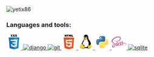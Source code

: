 <p align="left"> <img src="https://komarev.com/ghpvc/?username=yetix86&label=Profile%20views&color=0e75b6&style=flat" alt="yetix86" /> </p>

<p align="left">
</p>

<h3 align="left">Languages and tools:</h3>
<p align="left"> <a href="https://www.w3schools.com/" target="_blank" rel="noreferrer">
<img src="https://raw.githubusercontent.com/devicons/devicon/master/icons/css3/css3-original-wordmark.svg" alt="css3" width="40" height="40"/>
<img src="https://cdn.worldvectorlogo.com/logos/django.svg" alt="django" width="40" height="40"/>
<img src="https://www.vectorlogo.zone/logos/git-scm/git-scm-icon.svg" alt="git" width="40" height="40"/>
<img src="https://raw.githubusercontent.com/devicons/devicon/master/icons/html5/html5-original-wordmark.svg" alt="html5" width="40" height="40"/>
<img src="https://raw.githubusercontent.com/devicons/devicon/master/icons/linux/linux-original.svg" alt="linux" width="40" height="40"/>
<img src="https://raw.githubusercontent.com/devicons/devicon/master/icons/python/python-original.svg" alt="python" width="40" height="40"/>
<img src="https://github.com/devicons/devicon/blob/master/icons/sass/sass-original.svg" title="SASS" alt="SASS" width="40" height="40"/>
<img src="https://www.vectorlogo.zone/logos/sqlite/sqlite-icon.svg" alt="sqlite" width="40" height="40"/>
